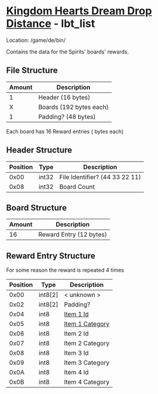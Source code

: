 # [Kingdom Hearts Dream Drop Distance](../index.md) - lbt_list

Location: /game/de/bin/

Contains the data for the Spirits' boards' rewards.

## File Structure

| Amount | Description             |
| ------ | ----------------------- |
| 1      | Header (16 bytes)       |
| X      | Boards (192 bytes each) |
| 1      | Padding? (48 bytes)     |

Each board has 16 Reward entries ( bytes each)

## Header Structure

| Position | Type  | Description                    |
| -------- | ----- | ------------------------------ |
| 0x00     | int32 | File Identifier? (44 33 22 11) |
| 0x08     | int32 | Board Count                    |


## Board Structure

| Amount | Description             |
| ------ | ----------------------- |
| 16     | Reward Entry (12 bytes) |

## Reward Entry Structure

For some reason the reward is repeated 4 times

| Position | Type    | Description                            |
| -------- | ------- | -------------------------------------- |
| 0x00     | int8[2] | < unknown >                            |
| 0x02     | int8[2] | Padding?                               |
| 0x04     | int8    | [Item 1 Id](../dictionary/items)       |
| 0x05     | int8    | [Item 1 Category](../dictionary/items) |
| 0x06     | int8    | Item 2 Id                              |
| 0x07     | int8    | Item 2 Category                        |
| 0x08     | int8    | Item 3 Id                              |
| 0x09     | int8    | Item 3 Category                        |
| 0x0A     | int8    | Item 4 Id                              |
| 0x0B     | int8    | Item 4 Category                        |
